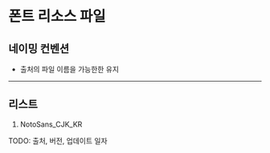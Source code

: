 # 폰트 리소스 파일

## 네이밍 컨벤션

-   출처의 파일 이름을 가능한한 유지

---

## 리스트

1. NotoSans_CJK_KR

TODO: 출처, 버전, 업데이트 일자

